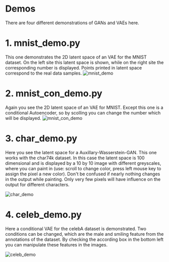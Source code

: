 Demos
===
There are four different demonstrations of GANs and VAEs here. 

# 1. mnist_demo.py
This one demonstrates the 2D latent space of an VAE for the MNIST dataset. On the left site this latent space is shown, while on the right site the corresponding number is displayed. Points printed in latent space correspond to the real data samples. 
![mnist_demo](https://user-images.githubusercontent.com/26285498/28509712-47bde4e6-7044-11e7-89d7-d41b763ae2b4.gif)

# 2. mnist_con_demo.py
Again you see the 2D latent space of an VAE for MNIST. Except this one is a conditional Autoencoder, so by scolling you can change the number which will be displayed. 
![mnist_con_demo](https://user-images.githubusercontent.com/26285498/28509713-49ac8abe-7044-11e7-8394-cc8a6818d6a0.gif)

# 3. char_demo.py
Here you see the latent space for a Auxillary-Wasserstein-GAN. This one works with the char74k dataset. In this case the latent space is 100 dimensional and is displayed by a 10 by 10 image with different greyscales, where you can paint in (use: scroll to change color, press left mouse key to assign the pixel a new color). Don't be confused if nearly nothing changes in the output while painting. Only very few pixels will have influence on the output for different characters. 

![char_demo](https://user-images.githubusercontent.com/26285498/28509716-4b76d71e-7044-11e7-8e0e-726f0544e6a3.gif)

# 4. celeb_demo.py
Here a conditional VAE for the celebA dataset is demonstrated. Two conditions can be changed, which are the male and smiling feature from the annotations of the dataset. By checking the according box in the bottom left you can manipulate these features in the images. 


![celeb_demo](https://user-images.githubusercontent.com/26285498/28509718-4d219982-7044-11e7-8fb2-43e7cabe5fdb.gif)

